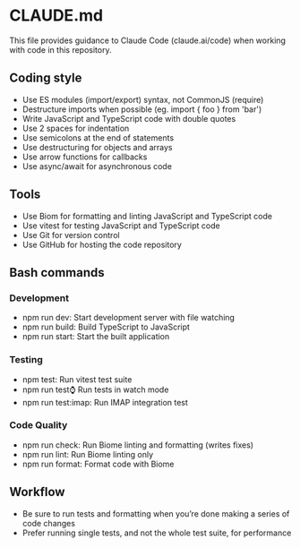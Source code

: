 # CLAUDE.md

This file provides guidance to Claude Code (claude.ai/code) when working with code in this repository.

## Coding style

- Use ES modules (import/export) syntax, not CommonJS (require)
- Destructure imports when possible (eg. import { foo } from 'bar')
- Write JavaScript and TypeScript code with double quotes
- Use 2 spaces for indentation
- Use semicolons at the end of statements
- Use destructuring for objects and arrays
- Use arrow functions for callbacks
- Use async/await for asynchronous code

## Tools

- Use Biom for formatting and linting JavaScript and TypeScript code
- Use vitest for testing JavaScript and TypeScript code
- Use Git for version control
- Use GitHub for hosting the code repository

## Bash commands

### Development
- npm run dev: Start development server with file watching
- npm run build: Build TypeScript to JavaScript
- npm run start: Start the built application

### Testing
- npm test: Run vitest test suite
- npm run test:watch: Run tests in watch mode
- npm run test:imap: Run IMAP integration test

### Code Quality
- npm run check: Run Biome linting and formatting (writes fixes)
- npm run lint: Run Biome linting only
- npm run format: Format code with Biome

## Workflow

- Be sure to run tests and formatting when you’re done making a series of code changes
- Prefer running single tests, and not the whole test suite, for performance
